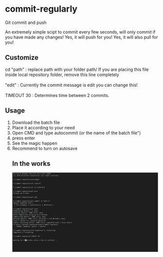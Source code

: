 # commit-regularly
Git commit and push

An extremely simple scipt to commit every few seconds, will only commit if you have made any changes!
Yes, it will push for you!
Yes, it will also pull for you!

## Customize

cd "path" : replace path with your folder path/ If you are placing this file inside local repository folder, remove this line completely
<br />
<br />
"edit" : Currently the commit message is edit you can change this!
<br />
<br />
TIMEOUT 30 : Determines time between 2 commits.

## Usage
<ol>
<li>Download the batch file </li>
<li>Place it according to your need</li>
<li>Open CMD and type autocommit (or the name of the batch file")
<li>press enter
<li>See the magic happen
<li>Recommend to turn on autosave

## In the works
![Terminal](./Screenshot.png)

